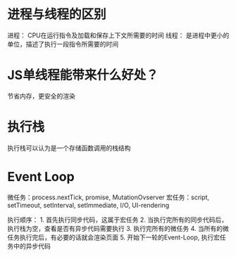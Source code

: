# 进程与线程的区别
进程： CPU在运行指令及加载和保存上下文所需要的时间
线程： 是进程中更小的单位，描述了执行一段指令所需要的时间

# JS单线程能带来什么好处？
节省内存，更安全的渲染

# 执行栈
执行栈可以认为是一个存储函数调用的栈结构

# Event Loop
微任务：process.nextTick, promise, MutationOvserver
宏任务：script, setTimeout, setInterval, setImmediate, I/O, UI-rendering

执行顺序：
    1. 首先执行同步代码，这属于宏任务
    2. 当执行完所有的同步代码后，执行栈为空，查看是否有异步代码需要执行
    3. 执行完所有的微任务
    4. 当所有的微任务执行完后，有必要的话就会渲染页面
    5. 开始下一轮的Event-Loop, 执行宏任务中的异步代码
